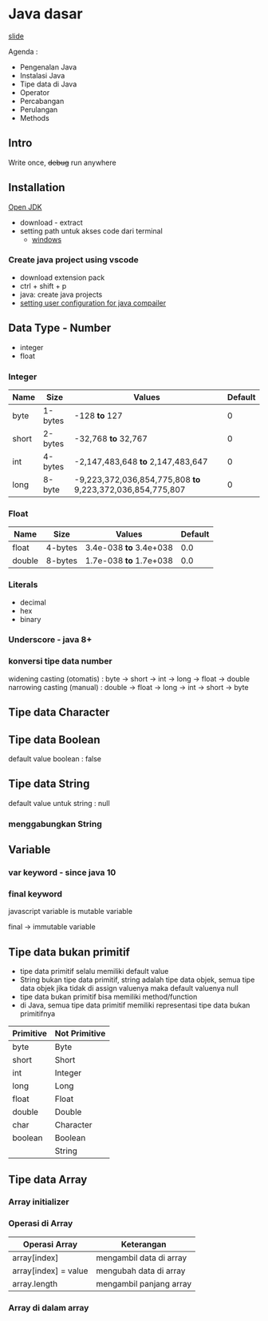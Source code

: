 # Java dasar

[slide](https://docs.google.com/presentation/d/1KitIRSpsnnlBiXN05BSNg2GWwtcfCN_vvILaPb-P9Ek/edit)

Agenda :

- Pengenalan Java
- Instalasi Java
- Tipe data di Java
- Operator
- Percabangan
- Perulangan
- Methods

## Intro

Write once, ~~debug~~ run anywhere

## Installation

[Open JDK](https://jdk.java.net/)

- download - extract
- setting path untuk akses code dari terminal
  - [windows](https://medium.com/programmer-zaman-now/setting-java-path-di-windows-4da2c65d8298)

### Create java project using vscode

- download extension pack
- ctrl + shift + p
- java: create java projects
- [setting user configuration for java compailer](https://github.com/redhat-developer/vscode-java/wiki/JDK-Requirements#java.configuration.runtimes)

## Data Type - Number

- integer
- float

### Integer

| Name | Size | Values | Default
|----| --- | --------------------------- | ----------- |
| byte | 1-bytes | -128 **to** 127 | 0 |
| short | 2-bytes | -32,768 **to** 32,767 | 0 |
| int | 4-bytes | -2,147,483,648 **to** 2,147,483,647 | 0 |
| long | 8-byte | -9,223,372,036,854,775,808 **to** 9,223,372,036,854,775,807 | 0 |

### Float

| Name | Size | Values | Default
|----| --- | --------------------------- | ----------- |
| float | 4-bytes | 3.4e-038 **to** 3.4e+038 | 0.0 |
| double | 8-bytes | 1.7e-038 **to** 1.7e+038 | 0.0 |

### Literals

- decimal
- hex
- binary

### Underscore - java 8+

### konversi tipe data number

widening casting (otomatis) : byte -> short -> int -> long -> float -> double
narrowing casting (manual) : double -> float -> long -> int -> short -> byte

## Tipe data Character

## Tipe data Boolean

default value boolean : false

## Tipe data String

default value untuk string : null

### menggabungkan String

## Variable

### var keyword - since java 10

### final keyword

javascript variable is mutable variable

final -> immutable variable

## Tipe data bukan primitif

- tipe data primitif selalu memiliki default value
- String bukan tipe data primitif, string adalah tipe data objek, semua tipe data objek jika tidak di assign valuenya maka default valuenya null
- tipe data bukan primitif bisa memiliki method/function
- di Java, semua tipe data primitif memiliki representasi tipe data bukan primitifnya

| Primitive | Not Primitive
| ---------- | ----------- |
| byte | Byte |
| short | Short |
| int | Integer |
| long | Long |
| float | Float |
| double | Double |
| char | Character |
| boolean | Boolean |
|  | String |

## Tipe data Array

### Array initializer

### Operasi di Array

| Operasi Array | Keterangan
| ---------- | ----------- |
| array[index] | mengambil data di array |
| array[index] = value | mengubah data di array |
| array.length | mengambil panjang array |

### Array di dalam array
